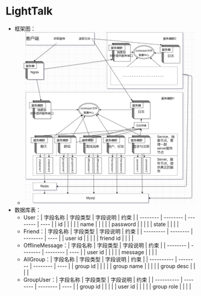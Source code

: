 # LightTalk

* 框架图：
  * ![1703839867732](image/README/1703839867732.png)
* 数据库表：
  * User：| 字段名称 | 字段类型 | 字段说明 | 约束 |
    | -------- | -------- | -------- | ---- |
    | id       |          |          |      |
    | name     |          |          |      |
    | password |          |          |      |
    | state    |          |          |      |
  * Friend：| 字段名称  | 字段类型 | 字段说明 | 约束 |
    | --------- | -------- | -------- | ---- |
    | user id   |          |          |      |
    | friend id |          |          |      |
  * OfflineMessage：| 字段名称 | 字段类型 | 字段说明 | 约束 |
    | -------- | -------- | -------- | ---- |
    | user id  |          |          |      |
    | message  |          |          |      |
  * AllGroup：| 字段名称   | 字段类型 | 字段说明 | 约束 |
    | ---------- | -------- | -------- | ---- |
    | group id   |          |          |      |
    | group name |          |          |      |
    | group desc |          |          |      |
  * GroupUser：| 字段名称   | 字段类型 | 字段说明 | 约束 |
    | ---------- | -------- | -------- | ---- |
    | group id   |          |          |      |
    | user id    |          |          |      |
    | group role |          |          |      |
